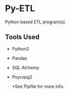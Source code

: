 # Py-ETL

Python based ETL program(s).

## Tools Used

* Python3
* Pandas
* SQL Alchemy
* Psycopg2 


  *See Pipfile for more info. 